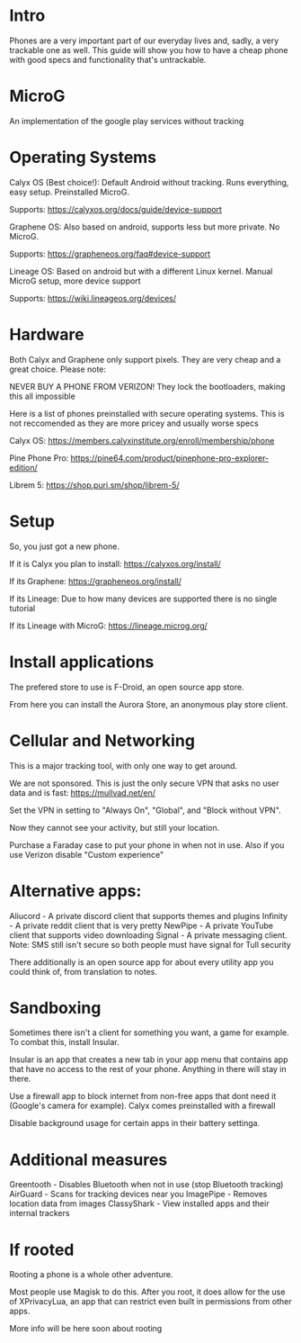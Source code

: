 # Intro
Phones are a very important part of our everyday lives and, sadly, a very trackable one as well. This guide will show you how to have a cheap phone with good specs and functionality that's untrackable. 

# MicroG
An implementation of the google play services without tracking

# Operating Systems

Calyx OS (Best choice!): Default Android without tracking. Runs everything, easy setup. Preinstalled MicroG.

Supports: https://calyxos.org/docs/guide/device-support

Graphene OS: Also based on android, supports less but more private. No MicroG.

Supports:
https://grapheneos.org/faq#device-support

Lineage OS: Based on android but with a different Linux kernel. Manual MicroG setup, more device support

Supports:
https://wiki.lineageos.org/devices/

# Hardware
Both Calyx and Graphene only support pixels. They are very cheap and a great choice. Please note:

NEVER BUY A PHONE FROM VERIZON!
They lock the bootloaders, making this all impossible

Here is a list of phones preinstalled with secure operating systems. This is not reccomended as they are more pricey and usually worse specs

Calyx OS:
https://members.calyxinstitute.org/enroll/membership/phone

Pine Phone Pro:
https://pine64.com/product/pinephone-pro-explorer-edition/

Librem 5:
https://shop.puri.sm/shop/librem-5/

# Setup
So, you just got a new phone.

If it is Calyx you plan to install:
https://calyxos.org/install/

If its Graphene:
https://grapheneos.org/install/

If its Lineage:
Due to how many devices are supported there is no single tutorial

If its Lineage with MicroG:
https://lineage.microg.org/

# Install applications
The prefered store to use is F-Droid, an open source app store.

From here you can install the Aurora Store, an anonymous play store client.

# Cellular and Networking
This is a major tracking tool, with only one way to get around.

We are not sponsored. This is just the only secure VPN that asks no user data and is fast:
https://mullvad.net/en/

Set the VPN in setting to "Always On", "Global", and "Block without VPN".

Now they cannot see your activity, but still your location. 

Purchase a Faraday case to put your phone in when not in use. Also if you use Verizon disable "Custom experience"

# Alternative apps:
Aliucord - A private discord client that supports themes and plugins
Infinity -  A private reddit client that is very pretty
NewPipe - A private YouTube client that supports video downloading
Signal - A private messaging client. Note: SMS still isn't secure so both people must have signal for Tull security

There additionally is an open source app for about every utility app you could think of, from translation to notes.

# Sandboxing
Sometimes there isn't a client for something you want, a game for example. To combat this, install Insular.

Insular is an app that creates a new tab in your app menu that contains app that have no access to the rest of your phone. Anything in there will stay in there.

Use a firewall app to block internet from non-free apps that dont need it (Google's camera for example). Calyx comes preinstalled with a firewall

Disable background usage for certain apps in their battery settinga.

# Additional measures
Greentooth - Disables Bluetooth when not in use (stop Bluetooth tracking)
AirGuard - Scans for tracking devices near you
ImagePipe - Removes location data from images
ClassyShark - View installed apps and their internal trackers

# If rooted
Rooting a phone is a whole other adventure.

Most people use Magisk to do this. After you root, it does allow for the use of XPrivacyLua, an app that can restrict even built in permissions from other apps. 

More info will be here soon about rooting
